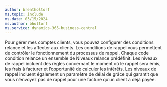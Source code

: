 ```yaml
---
author: brentholtorf
ms.topic: include
ms.date: 03/15/2024
ms.author: bholtorf
ms.service: dynamics-365-business-central
---
```

Pour gérer mes comptes clients, vous pouvez configurer des conditions relance et les affecter aux clients. Les conditions de rappel vous permettent de contrôler le fonctionnement du processus de rappel. Chaque code condition relance un ensemble de Niveaux relance prédéfinit. Les niveaux de rappel incluent des règles concernant le moment où le rappel sera émis, les frais à facturer et l’opportunité de calculer les intérêts. Les niveaux de rappel incluent également un paramètre de délai de grâce qui garantit que vous n’envoyez pas de rappel pour une facture qu’un client a déjà payée.
